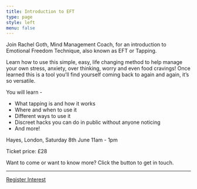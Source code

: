 ```yaml
---
title: Introduction to EFT
type: page
style: left
menu: false
---
```

Join Rachel Goth, Mind Management Coach, for an introduction to Emotional Freedom Technique, also known as EFT or Tapping. 

Learn how to use this simple, easy, life changing method to help manage your own stress, anxiety, over thinking, worry and even food cravings! Once learned this is a tool you’ll find yourself coming back to again and again, it’s so versatile.

Y﻿ou will learn - 

* W﻿hat tapping is and how it works
* W﻿here and when to use it
* D﻿ifferent ways to use it
* D﻿iscreet hacks you can do in public without anyone noticing
* A﻿nd more!

Hayes, London, Saturday 8th June 11am - 1pm

Ticket price: £28

W﻿ant to come or want to know more? Click the button to get in touch.

- - -

<a class="cta" href="mailto:rachel@rachelgoth.com">Register Interest</a>